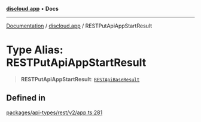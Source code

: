 [**discloud.app**](../README.md) • **Docs**

***

[Documentation](../../packages.md) / [discloud.app](../README.md) / RESTPutApiAppStartResult

# Type Alias: RESTPutApiAppStartResult

> **RESTPutApiAppStartResult**: [`RESTApiBaseResult`](../interfaces/RESTApiBaseResult.md)

## Defined in

[packages/api-types/rest/v2/app.ts:281](https://github.com/discloud/discloud.app/blob/e957c12968777c01a56e127121040f7eaaf9b803/packages/api-types/rest/v2/app.ts#L281)
